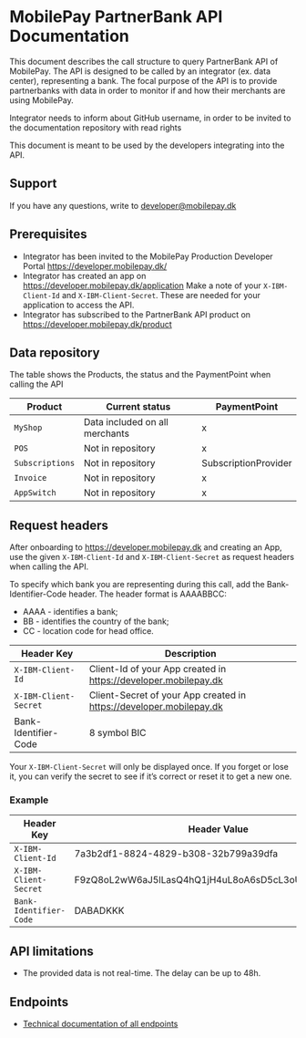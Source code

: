 # MobilePay PartnerBank API Documentation
This document describes the call structure to query PartnerBank API of MobilePay. The API is designed to be called by an integrator (ex. data center), representing a bank. The focal purpose of the API is to provide partnerbanks with data in order to monitor if and how their merchants are using MobilePay. 

Integrator needs to inform about GitHub username, in order to be invited to the documentation repository with read rights

This document is meant to be used by the developers integrating into the API.

## Support

If you have any questions, write to developer@mobilepay.dk 

## Prerequisites
- Integrator has been invited to the MobilePay Production Developer Portal https://developer.mobilepay.dk/ 
- Integrator has created an app on https://developer.mobilepay.dk/application Make a note of your `X-IBM-Client-Id` and `X-IBM-Client-Secret`. These are needed for your application to access the API.
- Integrator has subscribed to the PartnerBank API product on https://developer.mobilepay.dk/product 

## Data repository

The table shows the Products, the status and the PaymentPoint when calling the API 

| Product           | Current status                                                         | PaymentPoint |
| -------------------  | ------------------------------------------------------------------- | ------------------- |
| `MyShop`      | Data included on all merchants      | x|
| `POS`  | Not in repository |x |
| `Subscriptions` | Not in repository                                                        |SubscriptionProvider |
| `Invoice` | Not in repository                                                        |x |
| `AppSwitch` | Not in repository                                                        |x |

## Request headers
After onboarding to https://developer.mobilepay.dk and creating an App, use the given `X-IBM-Client-Id` and `X-IBM-Client-Secret` as request headers when calling the API. 

To specify which bank you are representing during this call, add the Bank-Identifier-Code header. The header format is AAAABBCC:
- AAAA - identifies a bank;
- BB - identifies the country of the bank;
- CC - location code for head office.

| Header Key           | Description                                                         |
| -------------------  | ------------------------------------------------------------------- |
| `X-IBM-Client-Id`      | Client-Id of your App created in https://developer.mobilepay.dk     |
| `X-IBM-Client-Secret`  | Client-Secret of your App created in https://developer.mobilepay.dk |
| Bank-Identifier-Code | 8 symbol BIC                                                        |

Your `X-IBM-Client-Secret` will only be displayed once. If you forget or lose it, you can verify the secret to see if it’s correct or reset it to get a new one.
 

### Example
| Header Key           | Header Value                                       |
| -------------------  | -------------------------------------------------- |
| `X-IBM-Client-Id`      | 7a3b2df1-8824-4829-b308-32b799a39dfa               |
| `X-IBM-Client-Secret`  | F9zQ8oL2wW6aJ5lLasQ4hQ1jH4uL8oA6sD5cL3oU7aO1mP2nZ4 |
| `Bank-Identifier-Code` | DABADKKK                                           |


## API limitations
- The provided data is not real-time. The delay can be up to 48h.

## Endpoints
- [Technical documentation of all endpoints](endpoints.md)
